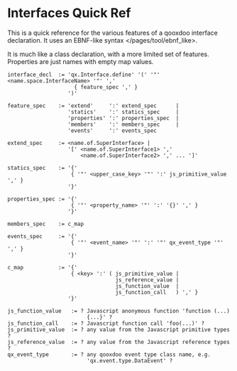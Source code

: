 Interfaces Quick Ref
====================

This is a quick reference for the various features of a qooxdoo
interface declaration. It uses an
EBNF-like syntax \</pages/tool/ebnf\_like\>.

It is much like a class declaration, with a more limited set of
features. Properties are just names with empty map values.

    interface_decl  := 'qx.Interface.define' '(' '"' <name.space.InterfaceName> '"' ','
                         { feature_spec ',' }
                       ')'

    feature_spec    := 'extend'     ':' extend_spec      |
                       'statics'    ':' statics_spec     |
                       'properties' ':' properties_spec  |
                       'members'    ':' members_spec     |
                       'events'     ':' events_spec

    extend_spec     := <name.of.SuperInterface> |
                       '[' <name.of.SuperInterface1> ',' 
                           <name.of.SuperInterface2> ',' ... ']'

    statics_spec    := '{' 
                        { '"' <upper_case_key> '"' ':' js_primitive_value ',' }
                       '}'

    properties_spec := '{' 
                        { '"' <property_name> '"' ':' '{}' ',' } 
                       '}'

    members_spec    := c_map

    events_spec     := '{' 
                        { '"' <event_name> '"' ':' '"' qx_event_type '"' ',' }
                       '}'

    c_map           := '{' 
                        { <key> ':' ( js_primitive_value | 
                                      js_reference_value | 
                                      js_function_value  |
                                      js_function_call   ) ',' }
                       '}'

    js_function_value   := ? Javascript anonymous function 'function (...) 
                             {...}' ?
    js_function_call    := ? Javascript function call 'foo(...)' ?
    js_primitive_value  := ? any value from the Javascript primitive types ?
    js_reference_value  := ? any value from the Javascript reference types ?
    qx_event_type       := ? any qooxdoo event type class name, e.g. 
                             'qx.event.type.DataEvent' ?
